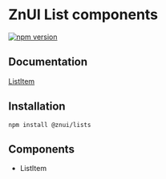# ZnUI List components
[![npm version](https://badge.fury.io/js/@znui%2Flists.svg)](https://badge.fury.io/js/@znui%2Flists)

## Documentation
[ListItem](https://ui.zation.ru/#/components/Lists)

## Installation

```
npm install @znui/lists
```

## Components
- ListItem
